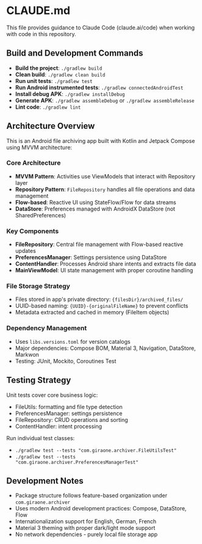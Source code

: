 # CLAUDE.md

This file provides guidance to Claude Code (claude.ai/code) when working with code in this repository.

## Build and Development Commands

- **Build the project**: `./gradlew build`
- **Clean build**: `./gradlew clean build`
- **Run unit tests**: `./gradlew test`
- **Run Android instrumented tests**: `./gradlew connectedAndroidTest`
- **Install debug APK**: `./gradlew installDebug`
- **Generate APK**: `./gradlew assembleDebug` or `./gradlew assembleRelease`
- **Lint code**: `./gradlew lint`

## Architecture Overview

This is an Android file archiving app built with Kotlin and Jetpack Compose using MVVM architecture:

### Core Architecture
- **MVVM Pattern**: Activities use ViewModels that interact with Repository layer
- **Repository Pattern**: `FileRepository` handles all file operations and data management
- **Flow-based**: Reactive UI using StateFlow/Flow for data streams
- **DataStore**: Preferences managed with AndroidX DataStore (not SharedPreferences)

### Key Components
- **FileRepository**: Central file management with Flow-based reactive updates
- **PreferencesManager**: Settings persistence using DataStore
- **ContentHandler**: Processes Android share intents and extracts file data
- **MainViewModel**: UI state management with proper coroutine handling

### File Storage Strategy
- Files stored in app's private directory: `{filesDir}/archived_files/`
- UUID-based naming: `{UUID}-{originalFileName}` to prevent conflicts
- Metadata extracted and cached in memory (FileItem objects)

### Dependency Management
- Uses `libs.versions.toml` for version catalogs
- Major dependencies: Compose BOM, Material 3, Navigation, DataStore, Markwon
- Testing: JUnit, Mockito, Coroutines Test

## Testing Strategy

Unit tests cover core business logic:
- FileUtils: formatting and file type detection
- PreferencesManager: settings persistence
- FileRepository: CRUD operations and sorting
- ContentHandler: intent processing

Run individual test classes:
- `./gradlew test --tests "com.giraone.archiver.FileUtilsTest"`
- `./gradlew test --tests "com.giraone.archiver.PreferencesManagerTest"`

## Development Notes

- Package structure follows feature-based organization under `com.giraone.archiver`
- Uses modern Android development practices: Compose, DataStore, Flow
- Internationalization support for English, German, French
- Material 3 theming with proper dark/light mode support
- No network dependencies - purely local file storage app